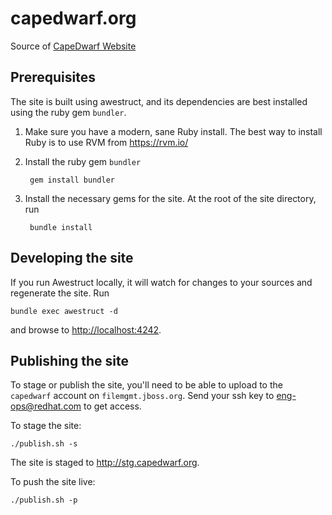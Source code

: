 capedwarf.org
============

Source of [CapeDwarf Website](http://capedwarf.org)


Prerequisites
-------------

The site is built using awestruct, and its dependencies are best installed using the ruby gem `bundler`. 

1. Make sure you have a modern, sane Ruby install. The best way to install Ruby is to use RVM from <https://rvm.io/>
2. Install the ruby gem `bundler` 
        
        gem install bundler
3. Install the necessary gems for the site. At the root of the site directory, run
        
        bundle install

Developing the site
-----------------

If you run Awestruct locally, it will watch for changes to your sources and regenerate the site. Run

    bundle exec awestruct -d

and browse to <http://localhost:4242>.


Publishing the site
-------------------

To stage or publish the site, you'll need to be able to upload to the `capedwarf` account on `filemgmt.jboss.org`. Send your ssh key to eng-ops@redhat.com to get access.

To stage the site:

    ./publish.sh -s

The site is staged to <http://stg.capedwarf.org>.

To push the site live:

    ./publish.sh -p

